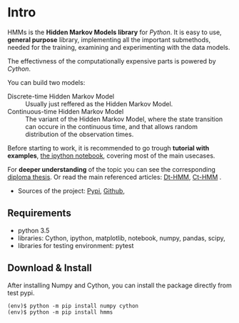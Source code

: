 Intro
=======

HMMs is the **Hidden Markov Models library** for *Python*. 
It is easy to use, **general purpose** library, implementing all the important submethods, needed for the training, examining and experimenting with the data models.

The effectivness of the computationally expensive parts is powered by *Cython*.

You can build two models:

<dl>
 <dt>Discrete-time Hidden Markov Model</dt>
 <dd>Usually just reffered as the Hidden Markov Model.</dd>

 <dt>Continuous-time Hidden Markov Model</dt> 
 <dd>The variant of the Hidden Markov Model, where the state transition can occure in the continuous time, and that allows random distribution  of the observation times. </dd>
</dl>

Before starting to work, it is recommended to go trough **tutorial with examples**, [the ipython notebook](https://github.com/lopatovsky/CT-HMM/blob/master/hmms.ipynb), covering most of the main usecases.

For **deeper understanding** of the topic you can see the corresponding [diploma thesis](https://github.com/lopatovsky/DP>).
Or read the main referenced articles: [Dt-HMM](http://www.ece.ucsb.edu/Faculty/Rabiner/ece259/Reprints/tutorial%20on%20hmm%20and%20applications.pdf>), [Ct-HMM](https://web.engr.oregonstate.edu/~lif/nips2015_CTHMM_learning_camera_ready.pdf) .

-  Sources of the project:
   [Pypi](https://pypi.python.org/pypi/hmms),
   [Github](https://github.com/lopatovsky/CT-HMM),


Requirements
-------------

-  python 3.5
-  libraries: Cython, ipython, matplotlib, notebook, numpy, pandas, scipy,
-  libraries for testing environment: pytest   

Download & Install
-------------------

After installing Numpy and Cython, you can install the package directly from test pypi.

```
(env)$ python -m pip install numpy cython
(env)$ python -m pip install hmms

```


